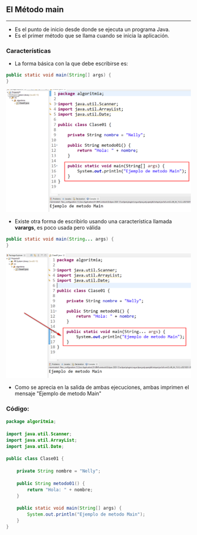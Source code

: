 ## El Método main
---
- Es el punto de inicio desde donde se ejecuta un programa Java.
- Es el primer método que se llama cuando se inicia la aplicación.

### Características
- La forma básica con la que debe escribirse es:
```java
public static void main(String[] args) {
}
```
![](images/2024-08-08-19-09-08.png)
- Existe otra forma de escribirlo usando una característica llamada **varargs**, es poco usada pero válida
```java
public static void main(String... args) {
}
```
![](images/2024-08-08-19-08-28.png)
- Como se aprecia en la salida de ambas ejecuciones, ambas imprimen el mensaje "Ejemplo de metodo Main"

###  Código:
```java
package algoritmia;

import java.util.Scanner;
import java.util.ArrayList;
import java.util.Date;

public class Clase01 {
	
	private String nombre = "Nelly";
	
	public String metodo01() {
		return "Hola: " + nombre;
	}
	
	public static void main(String[] args) {
		System.out.println("Ejemplo de metodo Main");
	}
}

```